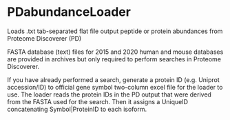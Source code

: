 # PDabundanceLoader
Loads .txt tab-separated flat file output peptide or protein abundances from Proteome Discoverer (PD)

FASTA database (text) files for 2015 and 2020 human and mouse databases are provided in archives but only required to perform searches in Proteome Discoverer.

If you have already performed a search, generate a protein ID (e.g. Uniprot accession/ID) to official gene symbol two-column excel file for the loader to use.
The loader reads the protein IDs in the PD output that were derived from the FASTA used for the search. Then it assigns a UniqueID concatenating Symbol|ProteinID to each isoform.
